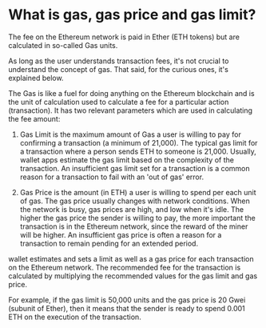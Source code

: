 # What is gas, gas price and gas limit?

The fee on the Ethereum network is paid in Ether (ETH tokens) but are calculated in so-called Gas units.

As long as the user understands transaction fees, it's not crucial to understand the concept of gas. That said, for the curious ones, it's explained below.

The Gas is like a fuel for doing anything on the Ethereum blockchain and is the unit of calculation used to calculate a fee for a particular action (transaction). It has two relevant parameters which are used in calculating the fee amount:

1. Gas Limit is the maximum amount of Gas a user is willing to pay for confirming a transaction (a minimum of 21,000). The typical gas limit for a transaction where a person sends ETH to someone is 21,000. Usually, wallet apps estimate the gas limit based on the complexity of the transaction. An insufficient gas limit set for a transaction is a common reason for a transaction to fail with an 'out of gas' error.

2. Gas Price is the amount (in ETH) a user is willing to spend per each unit of gas. The gas price usually changes with network conditions. When the network is busy, gas prices are high, and low when it's idle. The higher the gas price the sender is willing to pay, the more important the transaction is in the Ethereum network, since the reward of the miner will be higher. An insufficient gas price is often a reason for a transaction to remain pending for an extended period.

wallet estimates and sets a limit as well as a gas price for each transaction on the Ethereum network. The recommended fee for the transaction is calculated by multiplying the recommended values for the gas limit and gas price.

For example, if the gas limit is 50,000 units and the gas price is 20 Gwei (subunit of Ether), then it means that the sender is ready to spend 0.001 ETH on the execution of the transaction.
